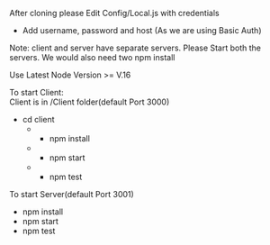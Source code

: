 

After cloning please Edit Config/Local.js with credentials<br />
 - Add username, password and host (As we are using Basic Auth)<br />

Note: client and server have separate servers. Please Start both the servers. We would also need two npm install<br />

Use Latest Node Version >= V.16 <br />

To start Client: <br />
Client is in /Client folder(default Port 3000)
 - cd client
   - - npm install
   - - npm start
   - - npm test


To start Server(default Port 3001) <br />
- npm install
- npm start
- npm test 


